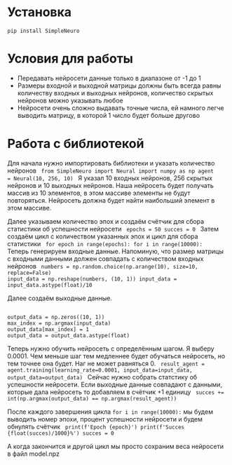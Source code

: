 # Установка
<code>pip install SimpleNeuro</code>

# Условия для работы

<ul>
  <li>Передавать нейросети данные только в диапазоне от -1 до 1</li>
  <li>Размеры входной и выходной матрицы должны быть всегда равны количеству входных и выходных нейронов, количество скрытых нейронов можно указывать любое</li>
  <li>Нейросети очень сложно выдавать точные числа, ей намного легче выводить матрицу, в которой 1 число будет больше другово</li>
</ul>

# Работа с библиотекой

Для начала нужно импортировать библиотеки и указать количество нейронов
<code>
from SimpleNeuro import Neural
import numpy as np
agent = Neural(10, 256, 10)
</code>
Я указал 10 входных нейронов, 256 скрытых нейронов и 10 выходных нейронов.
Наша нейросеть будет получать массив из 10 элементов, в этом массиве элементы не будут повторяться. Нейросеть должна будет найти наибольший элемент в этом массиве.

Далее указываем количество эпох и создаём счётчик для сбора статистики об успешности нейросети
<code>
epochs = 50
succes = 0
</code>
Затем создаём цикл с количеством указанных эпох и цикл для сбора статистики
<code>
for epoch in range(epochs):
    for i in range(10000):
</code>
Теперь генерируем входные данные. Напоминую, что размер матрицы с входными данными должен совпадать с количеством входных нейронов
<code>
numbers = np.random.choice(np.arange(10), size=10, replace=False)
input_data = np.reshape(numbers, (10, 1))
input_data = input_data.astype(float)/10
</code>

Далее создаём выходные данные.

<code>
output_data = np.zeros((10, 1))
max_index = np.argmax(input_data)
output_data[max_index] = 1
output_data = output_data.astype(float)
</code>

Теперь нужно обучить нейросеть с определённым шагом. Я выберу 0.0001. Чем меньше шаг тем медленнее будет обучаться нейросеть, но тем точнее она будет. Наг не может равняться 0.
<code>
result_agent = agent.training(learning_rate=0.0001, input_data=input_data, output_data=output_data)
</code>
Сейчас нужно собрать статстику об успешности нейросети. Если выходные данные совпадают с данными, которые дала нейросеть то добавляем в счётчик +1 единицу
<code>
 succes += int(np.argmax(output_data) == np.argmax(result_agent))
</code>

После каждого завершения цикла <code>for i in range(10000):</code> мы будем выводить номер эпохи, процент успешности нейросети и будем обнулять счётчик
<code>
print(f'Epoch {epoch}')
print(f'Succes {float(succes)/1000}%')
succes = 0
</code>

А когда закончится и другой цикл мы просто сохраним веса нейросети в файл <file>model.npz</file>
